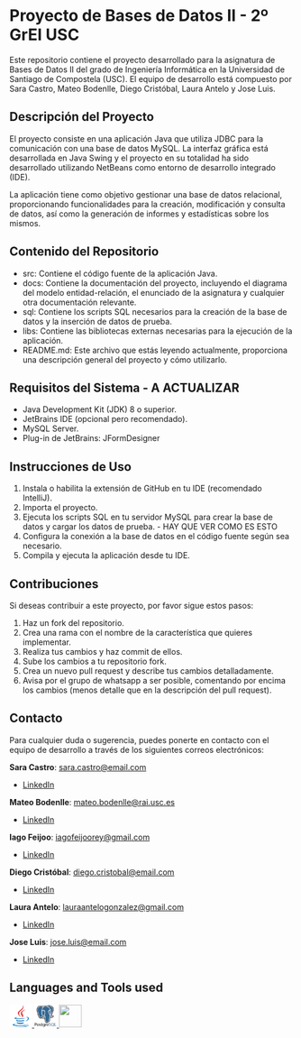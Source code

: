 # Proyecto de Bases de Datos II - 2º GrEI USC
Este repositorio contiene el proyecto desarrollado para la asignatura de Bases de Datos II del grado de Ingeniería Informática en la Universidad de Santiago de Compostela (USC). El equipo de desarrollo está compuesto por Sara Castro, Mateo Bodenlle, Diego Cristóbal, Laura Antelo y Jose Luis.

## Descripción del Proyecto
El proyecto consiste en una aplicación Java que utiliza JDBC para la comunicación con una base de datos MySQL. La interfaz gráfica está desarrollada en Java Swing y el proyecto en su totalidad ha sido desarrollado utilizando NetBeans como entorno de desarrollo integrado (IDE).

La aplicación tiene como objetivo gestionar una base de datos relacional, proporcionando funcionalidades para la creación, modificación y consulta de datos, así como la generación de informes y estadísticas sobre los mismos.

## Contenido del Repositorio
* src: Contiene el código fuente de la aplicación Java.
* docs: Contiene la documentación del proyecto, incluyendo el diagrama del modelo entidad-relación, el enunciado de la asignatura y cualquier otra documentación relevante.
* sql: Contiene los scripts SQL necesarios para la creación de la base de datos y la inserción de datos de prueba.
* libs: Contiene las bibliotecas externas necesarias para la ejecución de la aplicación.
* README.md: Este archivo que estás leyendo actualmente, proporciona una descripción general del proyecto y cómo utilizarlo.

## Requisitos del Sistema - A ACTUALIZAR 
* Java Development Kit (JDK) 8 o superior.
* JetBrains IDE (opcional pero recomendado).
* MySQL Server.
* Plug-in de JetBrains: JFormDesigner

## Instrucciones de Uso
1. Instala o habilita la extensión de GitHub en tu IDE (recomendado IntelliJ).
2. Importa el proyecto.
3. Ejecuta los scripts SQL en tu servidor MySQL para crear la base de datos y cargar los datos de prueba. - HAY QUE VER COMO ES ESTO
4. Configura la conexión a la base de datos en el código fuente según sea necesario.
5. Compila y ejecuta la aplicación desde tu IDE.
   
## Contribuciones
Si deseas contribuir a este proyecto, por favor sigue estos pasos:

1. Haz un fork del repositorio.
2. Crea una rama con el nombre de la característica que quieres implementar.
3. Realiza tus cambios y haz commit de ellos.
4. Sube los cambios a tu repositorio fork.
5. Crea un nuevo pull request y describe tus cambios detalladamente.
6. Avisa por el grupo de whatsapp a ser posible, comentando por encima los cambios (menos detalle que en la descripción del pull request).

## Contacto
Para cualquier duda o sugerencia, puedes ponerte en contacto con el equipo de desarrollo a través de los siguientes correos electrónicos:

**Sara Castro**:  sara.castro@email.com  

* [LinkedIn](www.linkedin.com/in/saracastro??)
  
   
**Mateo Bodenlle**: mateo.bodenlle@rai.usc.es  
  
* [LinkedIn](https://www.linkedin.com/in/mateo-bodenlle-villarino/)

  
**Iago Feijoo**:  iagofeijoorey@gmail.com  

* [LinkedIn](https://www.linkedin.com/in/iagofeijoorey/)

  
**Diego Cristóbal**:  diego.cristobal@email.com    

* [LinkedIn](www.linkedin.com/in/diegoCristobal??)
   
  
**Laura Antelo**:  lauraantelogonzalez@gmail.com      

* [LinkedIn](www.linkedin.com/in/lauraantelogonzález)
  
  
**Jose Luis**:  jose.luis@email.com      

* [LinkedIn](www.linkedin.com/in/JodeLuisEstrada??) 

  
## Languages and Tools used
<p align="left"> <a href="https://dev.java/" target="_blank" rel="noreferrer"> <img src="https://raw.githubusercontent.com/devicons/devicon/master/icons/java/java-original.svg" alt="java" width="40" height="40"/> </a> 
<a href="https://www.postgresql.org/"> <img src="https://raw.githubusercontent.com/devicons/devicon/master/icons/postgresql/postgresql-original-wordmark.svg" alt="postgresql" width="40" height="40"/> </a>   
<a href="https://netbeans.apache.org/front/main/index.html"> <img src="https://netbeans.apache.org/_/images/apache-netbeans.svg" width="40" height="40"/> </a> </p>
</p>

